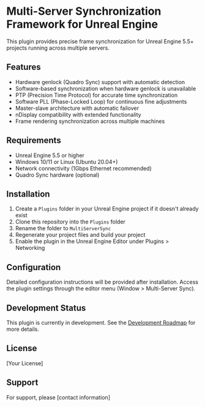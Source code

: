 # Multi-Server Synchronization Framework for Unreal Engine

This plugin provides precise frame synchronization for Unreal Engine 5.5+ projects running across multiple servers.

## Features

- Hardware genlock (Quadro Sync) support with automatic detection
- Software-based synchronization when hardware genlock is unavailable
- PTP (Precision Time Protocol) for accurate time synchronization
- Software PLL (Phase-Locked Loop) for continuous fine adjustments
- Master-slave architecture with automatic failover
- nDisplay compatibility with extended functionality
- Frame rendering synchronization across multiple machines

## Requirements

- Unreal Engine 5.5 or higher
- Windows 10/11 or Linux (Ubuntu 20.04+)
- Network connectivity (1Gbps Ethernet recommended)
- Quadro Sync hardware (optional)

## Installation

1. Create a `Plugins` folder in your Unreal Engine project if it doesn't already exist
2. Clone this repository into the `Plugins` folder
3. Rename the folder to `MultiServerSync`
4. Regenerate your project files and build your project
5. Enable the plugin in the Unreal Engine Editor under Plugins > Networking

## Configuration

Detailed configuration instructions will be provided after installation. Access the plugin settings through the editor menu (Window > Multi-Server Sync).

## Development Status

This plugin is currently in development. See the [Development Roadmap](ROADMAP.md) for more details.

## License

[Your License]

## Support

For support, please [contact information]